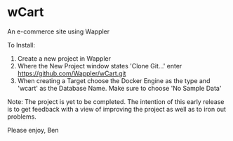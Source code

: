 # wCart
An e-commerce site using Wappler

To Install:
1. Create a new project in Wappler
2. Where the New Project window states 'Clone Git...' enter https://github.com/Wappler/wCart.git
3. When creating a Target choose the Docker Engine as the type and  'wcart' as the Database Name. Make sure to choose 'No Sample Data'

Note:
The project is yet to be completed. The intention of this early release is to get feedback with a view of improving the project as well as to iron out problems.

Please enjoy,
Ben

